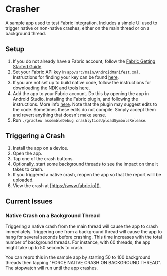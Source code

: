 # Crasher
A sample app used to test Fabric integration. Includes a simple UI used to trigger native or non-native crashes, either on the main thread or on a background thread.

## Setup

1. If you do not already have a Fabric account, follow the [Fabric Getting Started Guide](https://docs.fabric.io/android/fabric/overview.html).
1. Set your Fabric API key in `app/src/main/AndroidManifest.xml`. Instructions for finding your key can be found [here](https://docs.fabric.io/android/fabric/settings/api-keys.html).
1. If you are not set up to build native code, follow the instructions for downloading the NDK and tools [here](https://developer.android.com/ndk/guides/index.html#download-ndk).
1. Add the app to your Fabric account. Do this by opening the app in Android Studio, installing the Fabric plugin, and following the instructions. More info [here](https://docs.fabric.io/android/fabric/settings/app.html). Note that the plugin may suggest edits to the code. Sometimes these edits do not compile. Simply accept them and revert anything that doesn't make sense.
1. Run `./gradlew assembleDebug crashlyticsUploadSymbolsRelease`.

## Triggering a Crash

1. Install the app on a device.
1. Open the app.
1. Tap one of the crash buttons.
1. Optionally, start some background threads to see the impact on time it takes to crash.
1. If you triggered a native crash, reopen the app so that the report willl be uploaded.
1. View the crash at [https://www.fabric.io]().

## Current Issues

### Native Crash on a Background Thread

Triggering a native crash from the main thread will cause the app to crash immediately. Triggering one from a background thread will cause the app to hang for several seconds before crashing. This time increases with the total number of background threads. For instance, with 60 threads, the app might take up to 50 seconds to crash.

You can repro this in the sample app by starting 50 to 100 background threads then tapping "FORCE NATIVE CRASH ON BACKGROUND THREAD". The stopwatch will run until the app crashes.
